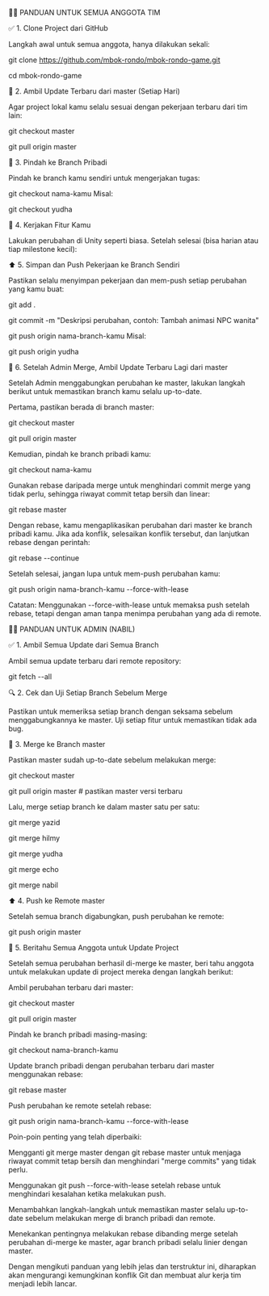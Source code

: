 
👨‍💻 PANDUAN UNTUK SEMUA ANGGOTA TIM

✅ 1. Clone Project dari GitHub

Langkah awal untuk semua anggota, hanya dilakukan sekali:

git clone https://github.com/mbok-rondo/mbok-rondo-game.git

cd mbok-rondo-game

🔁 2. Ambil Update Terbaru dari master (Setiap Hari)

Agar project lokal kamu selalu sesuai dengan pekerjaan terbaru dari tim lain:

git checkout master

git pull origin master

🌿 3. Pindah ke Branch Pribadi

Pindah ke branch kamu sendiri untuk mengerjakan tugas:

git checkout nama-kamu
Misal:

git checkout yudha

🎨 4. Kerjakan Fitur Kamu

Lakukan perubahan di Unity seperti biasa. Setelah selesai (bisa harian atau tiap milestone kecil):

⬆️ 5. Simpan dan Push Pekerjaan ke Branch Sendiri

Pastikan selalu menyimpan pekerjaan dan mem-push setiap perubahan yang kamu buat:

git add .

git commit -m "Deskripsi perubahan, contoh: Tambah animasi NPC wanita"

git push origin nama-branch-kamu
Misal:

git push origin yudha

🔄 6. Setelah Admin Merge, Ambil Update Terbaru Lagi dari master

Setelah Admin menggabungkan perubahan ke master, lakukan langkah berikut untuk memastikan branch kamu selalu up-to-date.

Pertama, pastikan berada di branch master:

git checkout master

git pull origin master

Kemudian, pindah ke branch pribadi kamu:

git checkout nama-kamu

Gunakan rebase daripada merge untuk menghindari commit merge yang tidak perlu, sehingga riwayat commit tetap bersih dan linear:

git rebase master

Dengan rebase, kamu mengaplikasikan perubahan dari master ke branch pribadi kamu. Jika ada konflik, selesaikan konflik tersebut, dan lanjutkan rebase dengan perintah:

git rebase --continue

Setelah selesai, jangan lupa untuk mem-push perubahan kamu:

git push origin nama-branch-kamu --force-with-lease

Catatan: Menggunakan --force-with-lease untuk memaksa push setelah rebase, tetapi dengan aman tanpa menimpa perubahan yang ada di remote.

🧑‍💼 PANDUAN UNTUK ADMIN (NABIL)

✅ 1. Ambil Semua Update dari Semua Branch

Ambil semua update terbaru dari remote repository:

git fetch --all

🔍 2. Cek dan Uji Setiap Branch Sebelum Merge

Pastikan untuk memeriksa setiap branch dengan seksama sebelum menggabungkannya ke master. Uji setiap fitur untuk memastikan tidak ada bug.

🔄 3. Merge ke Branch master

Pastikan master sudah up-to-date sebelum melakukan merge:

git checkout master

git pull origin master # pastikan master versi terbaru

Lalu, merge setiap branch ke dalam master satu per satu:

git merge yazid

git merge hilmy

git merge yudha

git merge echo

git merge nabil

⬆️ 4. Push ke Remote master

Setelah semua branch digabungkan, push perubahan ke remote:

git push origin master

📣 5. Beritahu Semua Anggota untuk Update Project

Setelah semua perubahan berhasil di-merge ke master, beri tahu anggota untuk melakukan update di project mereka dengan langkah berikut:

Ambil perubahan terbaru dari master:

git checkout master

git pull origin master

Pindah ke branch pribadi masing-masing:

git checkout nama-branch-kamu

Update branch pribadi dengan perubahan terbaru dari master menggunakan rebase:

git rebase master

Push perubahan ke remote setelah rebase:


git push origin nama-branch-kamu --force-with-lease

Poin-poin penting yang telah diperbaiki:

Mengganti git merge master dengan git rebase master untuk menjaga riwayat commit tetap bersih dan menghindari "merge commits" yang tidak perlu.

Menggunakan git push --force-with-lease setelah rebase untuk menghindari kesalahan ketika melakukan push.

Menambahkan langkah-langkah untuk memastikan master selalu up-to-date sebelum melakukan merge di branch pribadi dan remote.

Menekankan pentingnya melakukan rebase dibanding merge setelah perubahan di-merge ke master, agar branch pribadi selalu linier dengan master.

Dengan mengikuti panduan yang lebih jelas dan terstruktur ini, diharapkan akan mengurangi kemungkinan konflik Git dan membuat alur kerja tim menjadi lebih lancar.
